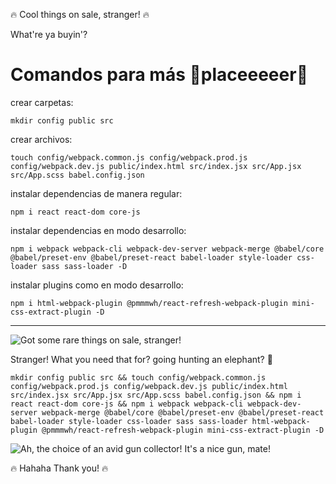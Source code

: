 🔥 Cool things on sale, stranger! 🔥

What're ya buyin'?

# Comandos para más 🚬**placeeeeer**🚬

crear carpetas:

```
mkdir config public src
```

crear archivos:

```
touch config/webpack.common.js config/webpack.prod.js config/webpack.dev.js public/index.html src/index.jsx src/App.jsx src/App.scss babel.config.json
```

instalar dependencias de manera regular:

```
npm i react react-dom core-js
```

instalar dependencias en modo desarrollo:

```
npm i webpack webpack-cli webpack-dev-server webpack-merge @babel/core @babel/preset-env @babel/preset-react babel-loader style-loader css-loader sass sass-loader -D
```

instalar plugins como en modo desarrollo:

```
npm i html-webpack-plugin @pmmmwh/react-refresh-webpack-plugin mini-css-extract-plugin -D
```

---

![Got some rare things on sale, stranger!](https://media.tenor.com/HYBpdXsok7YAAAAC/resident-evil4-dancing.gif)

Stranger! What you need that for? going hunting an elephant? 🐘

```
mkdir config public src && touch config/webpack.common.js config/webpack.prod.js config/webpack.dev.js public/index.html src/index.jsx src/App.jsx src/App.scss babel.config.json && npm i react react-dom core-js && npm i webpack webpack-cli webpack-dev-server webpack-merge @babel/core @babel/preset-env @babel/preset-react babel-loader style-loader css-loader sass sass-loader html-webpack-plugin @pmmmwh/react-refresh-webpack-plugin mini-css-extract-plugin -D
```

![Ah, the choice of an avid gun collector! It's a nice gun, mate!](https://media.tenor.com/Kh5TUgbK9UAAAAAd/dances-dancing.gif)

🔥 Hahaha Thank you! 🔥

